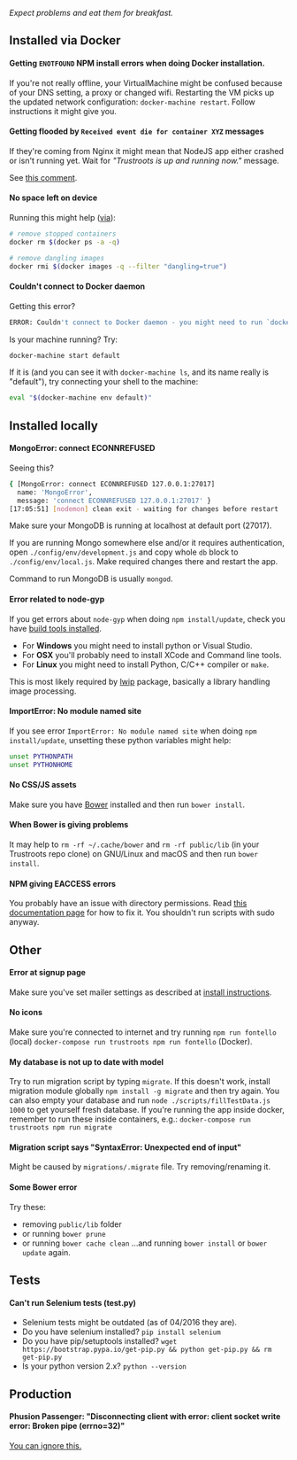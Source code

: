 _Expect problems and eat them for breakfast._

## Installed via Docker
#### Getting `ENOTFOUND` NPM install errors when doing Docker installation.
If you're not really offline, your VirtualMachine might be confused because of your DNS setting, a proxy or changed wifi. Restarting the VM picks up the updated network configuration: `docker-machine restart`. Follow instructions it might give you.

#### Getting flooded by `Received event die for container XYZ` messages
If they're coming from Nginx it might mean that NodeJS app either crashed or isn't running yet. Wait for _"Trustroots is up and running now."_ message.

See [this comment](https://github.com/jwilder/nginx-proxy/issues/122#issuecomment-185612265).

#### No space left on device
Running this might help ([via](https://github.com/docker/docker/issues/10613#issuecomment-188139492)):
```bash
# remove stopped containers
docker rm $(docker ps -a -q)

# remove dangling images
docker rmi $(docker images -q --filter "dangling=true")
```

#### Couldn't connect to Docker daemon
Getting this error?
```bash
ERROR: Couldn't connect to Docker daemon - you might need to run `docker-machine start default`.
```

Is your machine running? Try:
```bash
docker-machine start default
```

If it is (and you can see it with `docker-machine ls`, and its name really is "default"), try connecting your shell to the machine:

```bash
eval "$(docker-machine env default)"
```

## Installed locally

#### MongoError: connect ECONNREFUSED
Seeing this?
```bash
{ [MongoError: connect ECONNREFUSED 127.0.0.1:27017]
  name: 'MongoError',
  message: 'connect ECONNREFUSED 127.0.0.1:27017' }
[17:05:51] [nodemon] clean exit - waiting for changes before restart
```

Make sure your MongoDB is running at localhost at default port (27017).

If you are running Mongo somewhere else and/or it requires authentication, open `./config/env/development.js` and copy whole `db` block to `./config/env/local.js`. Make required changes there and restart the app.

Command to run MongoDB is usually `mongod`.

#### Error related to node-gyp
If you get errors about `node-gyp` when doing `npm install/update`, check you have [build tools installed](https://github.com/TooTallNate/node-gyp#installation). 
* For **Windows** you might need to install python or Visual Studio.
* For **OSX** you'll probably need to install XCode and Command line tools.
* For **Linux** you might need to install Python, C/C++ compiler or `make`.

This is most likely required by [lwip](https://github.com/EyalAr/lwip) package, basically a library handling image processing.

#### ImportError: No module named site
If you see error `ImportError: No module named site` when doing `npm install/update`, unsetting these python variables might help:
```bash
unset PYTHONPATH
unset PYTHONHOME
```

#### No CSS/JS assets
Make sure you have [Bower](http://bower.io/) installed and then run `bower install`.

#### When Bower is giving problems
It may help to `rm -rf ~/.cache/bower` and `rm -rf public/lib` (in your Trustroots repo clone) on GNU/Linux and macOS and then run `bower install`.

#### NPM giving EACCESS errors
You probably have an issue with directory permissions. Read [this documentation page](https://docs.npmjs.com/getting-started/fixing-npm-permissions) for how to fix it.
You shouldn't run scripts with sudo anyway.

## Other

#### Error at signup page
Make sure you've set mailer settings as described at [install instructions](https://github.com/Trustroots/trustroots/#installation).

#### No icons
Make sure you're connected to internet and try running `npm run fontello` (local) `docker-compose run trustroots npm run fontello` (Docker).

#### My database is not up to date with model
Try to run migration script by typing `migrate`. If this doesn't work, install migration module globally `npm install -g migrate` and then try again. You can also empty your database and run `node ./scripts/fillTestData.js 1000` to get yourself fresh database. 
If you're running the app inside docker, remember to run these inside containers, e.g.: `docker-compose run trustroots npm run migrate`

#### Migration script says "SyntaxError: Unexpected end of input"
Might be caused by `migrations/.migrate` file. Try removing/renaming it.

#### Some Bower error
Try these:
- removing `public/lib` folder
- or running `bower prune`
- or running `bower cache clean`
...and running `bower install` or `bower update` again.

## Tests

#### Can't run Selenium tests (test.py)
* Selenium tests might be outdated (as of 04/2016 they are).
* Do you have selenium installed? `pip install selenium`
* Do you have pip/setuptools installed? `wget https://bootstrap.pypa.io/get-pip.py && python get-pip.py && rm get-pip.py`
* Is your python version 2.x? `python --version`

## Production
#### Phusion Passenger: "Disconnecting client with error: client socket write error: Broken pipe (errno=32)"
[You can ignore this.](http://stackoverflow.com/a/29004608)
